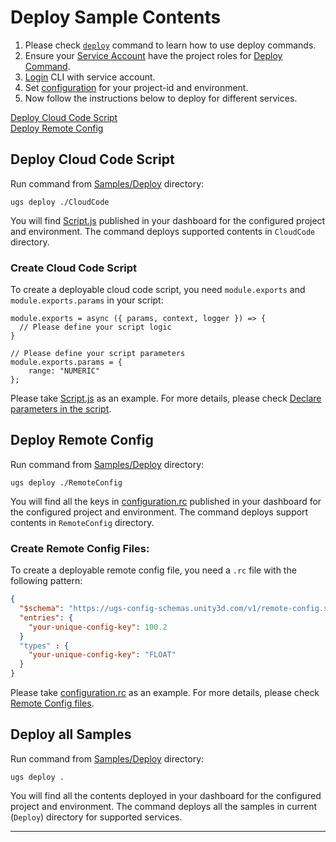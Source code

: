 # Deploy Sample Contents

1. Please check [`deploy`] command to learn how to use deploy commands.
2. Ensure your [Service Account] have the project roles for [Deploy Command].
3. [Login] CLI with service account.
4. Set [configuration] for your project-id and environment.
5. Now follow the instructions below to deploy for different services.

[Deploy Cloud Code Script](#deploy-cloud-code-script)<br>
[Deploy Remote Config](#deploy-remote-config)<br>

## Deploy Cloud Code Script

Run command from [Samples/Deploy] directory:
```
ugs deploy ./CloudCode
```
You will find [Script.js] published in your dashboard for the configured project and environment. The command deploys supported contents in `CloudCode` directory. 

### Create Cloud Code Script

To create a deployable cloud code script, you need `module.exports` and `module.exports.params` in your script:

```JS
module.exports = async ({ params, context, logger }) => {
  // Please define your script logic
}

// Please define your script parameters
module.exports.params = {
    range: "NUMERIC"
};
```
Please take [Script.js] as an example. For more details, please check [Declare parameters in the script].

## Deploy Remote Config

Run command from [Samples/Deploy] directory:
```
ugs deploy ./RemoteConfig
```
You will find all the keys in [configuration.rc] published in your dashboard for the configured project and environment. The command deploys support contents in `RemoteConfig` directory.

### Create Remote Config Files:

To create a deployable remote config file, you need a `.rc` file with the following pattern:
```Json
{
  "$schema": "https://ugs-config-schemas.unity3d.com/v1/remote-config.schema.json",
  "entries": {
    "your-unique-config-key": 100.2
  }
  "types" : {
    "your-unique-config-key": "FLOAT"
  }
}
```
Please take [configuration.rc] as an example. For more details, please check [Remote Config files].

## Deploy all Samples
Run command from [Samples/Deploy] directory:
```
ugs deploy .
```
You will find all the contents deployed in your dashboard for the configured project and environment. The command deploys all the samples in current (`Deploy`) directory for supported services.

---
[`deploy`]: /docs/deploy-command.md
[Remote Config files]: https://docs.unity3d.com/Packages/com.unity.remote-config@3.3/manual/Authoring/remote_config_files.html
[Declare parameters in the script]: https://docs.unity.com/cloud-code/authoring-scripts-editor.html#Declare_parameters_in_the_script
[Script.js]: /Samples/Deploy/CloudCode/Script.js
[configuration.rc]: /Samples/Deploy/RemoteConfig/configuration.rc
[Samples/Deploy]: /Samples/Deploy
[Deploy Command]: /docs/project-roles.md#deploy-command
[Service Account]: https://services.docs.unity.com/docs/service-account-auth/index.html
[Login]: /docs/module-authentication.md#login
[configuration]: /docs/module-configuration.md#configuration-module
